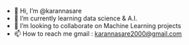 - 👋 Hi, I’m @karannasare
- 🌱 I’m currently learning data science & A.I.
- 💞️ I’m looking to collaborate on Machine Learning projects
- 📫 How to reach me  gmail : karannasare2000@gmail.com

<!---
karannasare/karannasare is a ✨ special ✨ repository because its `README.md` (this file) appears on your GitHub profile.
You can click the Preview link to take a look at your changes.
--->
